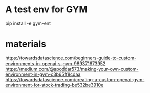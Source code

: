 # A test env for GYM
pip install -e gym-ent


# materials
https://towardsdatascience.com/beginners-guide-to-custom-environments-in-openai-s-gym-989371673952
https://medium.com/@apoddar573/making-your-own-custom-environment-in-gym-c3b65ff8cdaa
https://towardsdatascience.com/creating-a-custom-openai-gym-environment-for-stock-trading-be532be3910e